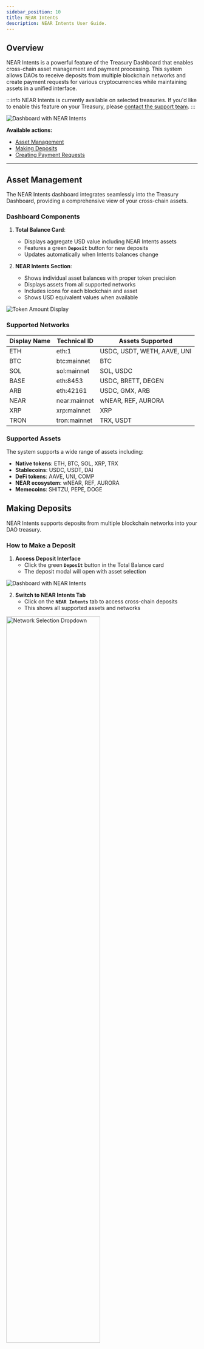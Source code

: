 ```yaml
---
sidebar_position: 10
title: NEAR Intents
description: NEAR Intents User Guide.
---
```


## Overview

NEAR Intents is a powerful feature of the Treasury Dashboard that enables cross-chain asset management and payment processing. This system allows DAOs to receive deposits from multiple blockchain networks and create payment requests for various cryptocurrencies while maintaining assets in a unified interface.

:::info
NEAR Intents is currently available on selected treasuries. If you'd like to enable this feature on your Treasury, please [contact the support team](../help/support.md).
:::

<div class="screenshot">

![Dashboard with NEAR Intents](/img/intents/dashboard.png)

</div>

**Available actions:**

- [Asset Management](#asset-management)
- [Making Deposits](#making-deposits)
- [Creating Payment Requests](#creating-payment-requests)

---

## Asset Management

The NEAR Intents dashboard integrates seamlessly into the Treasury Dashboard, providing a comprehensive view of your cross-chain assets.

### Dashboard Components

1. **Total Balance Card**:
   - Displays aggregate USD value including NEAR Intents assets
   - Features a green **`Deposit`** button for new deposits
   - Updates automatically when Intents balances change

2. **NEAR Intents Section**:
   - Shows individual asset balances with proper token precision
   - Displays assets from all supported networks
   - Includes icons for each blockchain and asset
   - Shows USD equivalent values when available

<div class="screenshot">

![Token Amount Display](/img/intents/token-amount-display.png)

</div>

### Supported Networks

| Display Name | Technical ID | Assets Supported |
|--------------|-------------|------------------|
| ETH | eth:1 | USDC, USDT, WETH, AAVE, UNI |
| BTC | btc:mainnet | BTC |
| SOL | sol:mainnet | SOL, USDC |
| BASE | eth:8453 | USDC, BRETT, DEGEN |
| ARB | eth:42161 | USDC, GMX, ARB |
| NEAR | near:mainnet | wNEAR, REF, AURORA |
| XRP | xrp:mainnet | XRP |
| TRON | tron:mainnet | TRX, USDT |

### Supported Assets

The system supports a wide range of assets including:
- **Native tokens**: ETH, BTC, SOL, XRP, TRX
- **Stablecoins**: USDC, USDT, DAI
- **DeFi tokens**: AAVE, UNI, COMP
- **NEAR ecosystem**: wNEAR, REF, AURORA
- **Memecoins**: SHITZU, PEPE, DOGE


## Making Deposits

NEAR Intents supports deposits from multiple blockchain networks into your DAO treasury.

### How to Make a Deposit

1. **Access Deposit Interface**
   - Click the green **`Deposit`** button in the Total Balance card
   - The deposit modal will open with asset selection

<div class="screenshot">

![Dashboard with NEAR Intents](/img/intents/deposit.png)

</div>

2. **Switch to NEAR Intents Tab**
   - Click on the **`NEAR Intents`** tab to access cross-chain deposits
   - This shows all supported assets and networks

<div class="screenshot">
<img alt="Network Selection Dropdown" src="/img/intents/net-select.png" width="70%" />
</div>

3. **Select Asset and Network**
   - Browse available assets or use the search function
   - Select the blockchain network (displayed with human-readable names)
   - Each network shows its native name (e.g., `ETH` for Ethereum, `BTC` for Bitcoin)

4. **Get Deposit Address**
   - The system generates a unique deposit address for your selected asset/network
   - QR codes are automatically generated for easy mobile wallet scanning
   - Copy the address or scan the QR code with your wallet

<div class="screenshot">
<img alt="Bitcoin Deposit" src="/img/intents/btc-deposit.png" width="60%" />
</div>

5. **Complete the Deposit**
   - Send your assets to the provided address
   - Deposits are processed automatically through the bridge infrastructure
   - Assets appear in your dashboard once confirmed on the source network


## Creating Payment Requests

NEAR Intents enables DAOs to create payment requests that utilize cross-chain assets for disbursements, including:
- **Cross-Chain Payments**: Send BTC, ETH, or other assets to external addresses
- **NEAR Native Payments**: Transfer wNEAR or other NEAR tokens
- **Multi-Asset Support**: Choose from any available asset in your treasury

### Creating a Payment Request

Follow the regular process to [create a payment request](../payments/manage-payments.md#creating-payment-requests):

1. **Access Payment Interface**
   - Navigate to the **`Payments`** section
   - Select **`Create Request`**

2. **Configure Payment Details**
   - **Recipient**: Enter the destination address
   - **Asset**: Choose from available treasury assets
   - **Amount**: Specify the payment amount
   - **Description**: Add context for the payment

<div class="screenshot">
<img alt="BTC Payment Request" src="/img/intents/btc-payment.png" width="40%" />
</div>

:::info Address Validation
   - The system validates recipient addresses for the selected network
   - Format checking ensures compatibility with the target blockchain
   - Network-specific validation prevents errors
:::

3. **Submit for Approval**
   - Payment requests follow standard DAO governance processes
   - Council members vote on approval
   - Approved payments are executed automatically

## Troubleshooting

Here's a quick reference for troubleshooting common issues:

- **Deposit Not Appearing**
   - Check transaction status on source blockchain
   - Verify minimum confirmation requirements
   - Ensure correct deposit address was used
   - [Contact support](../help/support.md) if delayed beyond expected timeframe

- **Payment Request Failures**
   - Verify sufficient balance in treasury
   - Check recipient address format
   - Ensure network compatibility
   - Review gas fee requirements

- **Balance Display Issues**
   - Refresh the dashboard
   - Check network connectivity
   - Verify RPC endpoint status
   - Clear browser cache if necessary

- **Error Messages**
   - *`Insufficient Balance`*: Treasury lacks required funds for payment
   - *`Invalid Address`*: Recipient address format is incorrect
   - *`Network Mismatch`*: Asset not supported on selected network
   - *`Proposal Required`*: Payment exceeds single-signer limit

